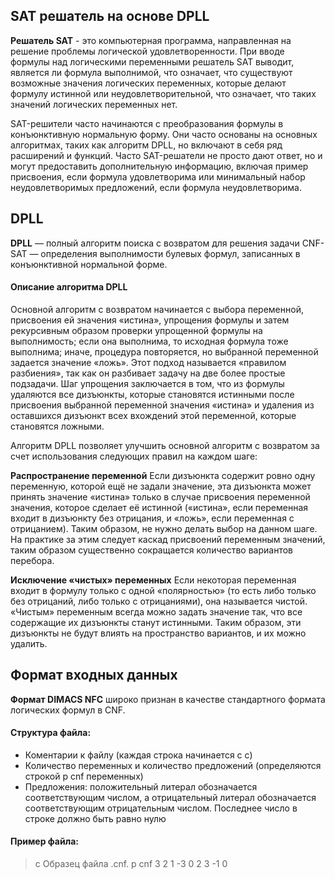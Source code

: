 ## SAT решатель на основе DPLL

__Решатель SAT__ - это компьютерная программа, направленная на решение проблемы логической удовлетворенности. При вводе формулы над логическими переменными решатель SAT выводит, является ли формула выполнимой, что означает, что существуют возможные значения логических переменных, которые делают формулу истинной или неудовлетворительной, что означает, что таких значений логических переменных нет. 

SAT-решители часто начинаются с преобразования формулы в конъюнктивную нормальную форму. Они часто основаны на основных алгоритмах, таких как алгоритм DPLL, но включают в себя ряд расширений и функций. Часто SAT-решатели не просто дают ответ, но и могут предоставить дополнительную информацию, включая пример присвоения, если формула удовлетворима или минимальный набор неудовлетворимых предложений, если формула неудовлетворима.

## DPLL

__DPLL__ — полный алгоритм поиска с возвратом для решения задачи CNF-SAT — определения выполнимости булевых формул, записанных в конъюнктивной нормальной форме. 

#### Описание алгоритма DPLL

Основной алгоритм с возвратом начинается с выбора переменной, присвоения ей значения «истина», упрощения формулы и затем рекурсивным образом проверки упрощенной формулы на выполнимость; если она выполнима, то исходная формула тоже выполнима; иначе, процедура повторяется, но выбранной переменной задается значение «ложь». Этот подход называется «правилом разбиения», так как он разбивает задачу на две более простые подзадачи. Шаг упрощения заключается в том, что из формулы удаляются все дизъюнкты, которые становятся истинными после присвоения выбранной переменной значения «истина» и удаления из оставшихся дизъюнкт всех вхождений этой переменной, которые становятся ложными.

Алгоритм DPLL позволяет улучшить основной алгоритм с возвратом за счет использования следующих правил на каждом шаге:

__Распространение переменной__
Если дизъюнкта содержит ровно одну переменную, которой ещё не задали значение, эта дизъюнкта может принять значение «истина» только в случае присвоения переменной значения, которое сделает её истинной («истина», если переменная входит в дизъюнкту без отрицания, и «ложь», если переменная с отрицанием). 
Таким образом, не нужно делать выбор на данном шаге. На практике за этим следует каскад присвоений переменным значений, таким образом существенно сокращается количество вариантов перебора.

__Исключение «чистых» переменных__
Если некоторая переменная входит в формулу только с одной «полярностью» (то есть либо только без отрицаний, либо только с отрицаниями), она называется чистой. «Чистым» переменным всегда можно задать значение так, что все содержащие их дизъюнкты станут истинными. 
Таким образом, эти дизъюнкты не будут влиять на пространство вариантов, и их можно удалить.


## Формат входных данных 
__Формат DIMACS NFC__  широко признан в качестве стандартного формата логических формул в CNF.

#### Структура файла:
* Коментарии к файлу (каждая строка начинается с c)
* Количество переменных и количество предложений (определяются строкой p cnf переменных)
* Предложения: положительный литерал обозначается соответствующим числом, а отрицательный литерал обозначается соответствующим отрицательным числом. Последнее число в строке должно быть равно нулю
  
#### Пример файла:
> c Образец файла .cnf.
> p cnf 3 2 
> 1 -3  0 
> 2  3  -1  0